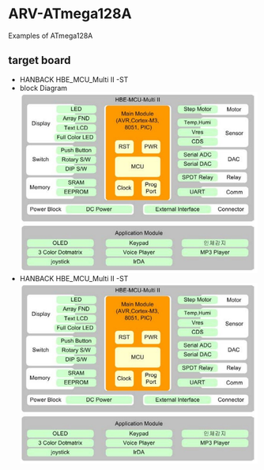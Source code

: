 # ARV-ATmega128A
Examples of ATmega128A
## target board
* HANBACK HBE_MCU_Multi II -ST 
* block Diagram
![block](./pic/block.jpg)
* HANBACK HBE_MCU_Multi II -ST
![block](./pic/block.jpg)

